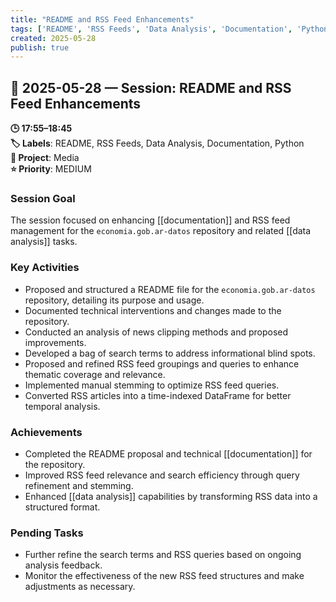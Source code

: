 ```yaml
---
title: "README and RSS Feed Enhancements"
tags: ['README', 'RSS Feeds', 'Data Analysis', 'Documentation', 'Python']
created: 2025-05-28
publish: true
---
```


## 📅 2025-05-28 — Session: README and RSS Feed Enhancements

**🕒 17:55–18:45**  
**🏷️ Labels**: README, RSS Feeds, Data Analysis, Documentation, Python  
**📂 Project**: Media  
**⭐ Priority**: MEDIUM  


### Session Goal
The session focused on enhancing [[documentation]] and RSS feed management for the `economia.gob.ar-datos` repository and related [[data analysis]] tasks.

### Key Activities
- Proposed and structured a README file for the `economia.gob.ar-datos` repository, detailing its purpose and usage.
- Documented technical interventions and changes made to the repository.
- Conducted an analysis of news clipping methods and proposed improvements.
- Developed a bag of search terms to address informational blind spots.
- Proposed and refined RSS feed groupings and queries to enhance thematic coverage and relevance.
- Implemented manual stemming to optimize RSS feed queries.
- Converted RSS articles into a time-indexed DataFrame for better temporal analysis.

### Achievements
- Completed the README proposal and technical [[documentation]] for the repository.
- Improved RSS feed relevance and search efficiency through query refinement and stemming.
- Enhanced [[data analysis]] capabilities by transforming RSS data into a structured format.

### Pending Tasks
- Further refine the search terms and RSS queries based on ongoing analysis feedback.
- Monitor the effectiveness of the new RSS feed structures and make adjustments as necessary.
